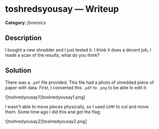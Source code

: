 # toshredsyousay — Writeup

**Category:** *forensics*

## Description

I bought a new shredder and I just tested it. I think it does a decent job, I made a scan of the results, what do you think?

## Solution

There was a `.pdf` file provided. This file had a photo of shredded piece of paper with data.
First, I converted this `.pdf` to `.png` to be able to edit it:

![toshredyousay1][toshredyousay1.png]

I wasn't able to move pieces physically, so I used `GIMP` to cut and move them. Some time ago I did this and got the flag:

![toshredyousay2][toshredyousay2.png]
